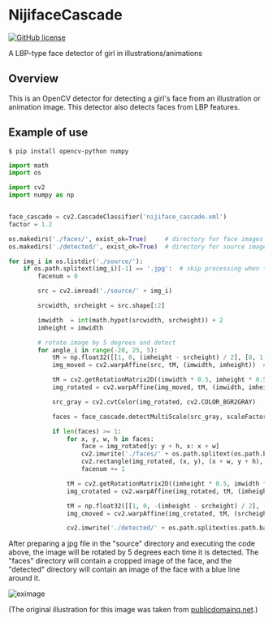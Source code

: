 # NijifaceCascade


[![GitHub license](https://img.shields.io/badge/license-MIT-blue.svg?style=flat-square)](https://opensource.org/licenses/mit-license.php)

A LBP-type face detector of girl in illustrations/animations


## Overview

This is an OpenCV detector for detecting a girl's face from an illustration or animation image.
This detector also detects faces from LBP features.

## Example of use

```shell-session
$ pip install opencv-python numpy
```

```python
import math
import os

import cv2
import numpy as np


face_cascade = cv2.CascadeClassifier('nijiface_cascade.xml')
factor = 1.2

os.makedirs('./faces/', exist_ok=True)     # directory for face images
os.makedirs('./detected/', exist_ok=True)  # directory for source images with detected-face frame

for img_i in os.listdir('./source/'):
    if os.path.splitext(img_i)[-1] == '.jpg':  # skip processing when the extension is not 'jpg'.
        facenum = 0

        src = cv2.imread('./source/' + img_i)

        srcwidth, srcheight = src.shape[:2]

        imwidth  = int(math.hypot(srcwidth, srcheight)) + 2
        imheight = imwidth

        # rotate image by 5 degrees and detect
        for angle_i in range(-20, 25, 5):
            tM = np.float32([[1, 0, (imheight - srcheight) / 2], [0, 1, (imwidth - srcwidth) / 2]])
            img_moved = cv2.warpAffine(src, tM, (imwidth, imheight))  # move image to center

            tM = cv2.getRotationMatrix2D((imwidth * 0.5, imheight * 0.5), angle_i, 1.0)
            img_rotated = cv2.warpAffine(img_moved, tM, (imwidth, imheight))  # rotate image

            src_gray = cv2.cvtColor(img_rotated, cv2.COLOR_BGR2GRAY)

            faces = face_cascade.detectMultiScale(src_gray, scaleFactor=factor)

            if len(faces) >= 1:
                for x, y, w, h in faces:
                    face = img_rotated[y: y + h, x: x + w]
                    cv2.imwrite('./faces/' + os.path.splitext(os.path.basename(img_i))[0] + '_' + str(angle_i).zfill(3) + '_' + str(facenum) + '.jpg', face)  # save face image
                    cv2.rectangle(img_rotated, (x, y), (x + w, y + h), (255, 0, 0), 2)  # draw frame at detected area of source image
                    facenum += 1

                tM = cv2.getRotationMatrix2D((imheight * 0.5, imwidth * 0.5), -angle_i, 1.0)
                img_crotated = cv2.warpAffine(img_rotated, tM, (imheight, imwidth))

                tM = np.float32([[1, 0, -(imheight - srcheight) / 2], [0, 1, -(imwidth - srcwidth) / 2]])
                img_cmoved = cv2.warpAffine(img_crotated, tM, (srcheight, srcwidth))

                cv2.imwrite('./detected/' + os.path.splitext(os.path.basename(img_i))[0] + '_' + str(angle_i).zfill(3) + '.jpg', img_cmoved)  # save source image with frame
```

After preparing a jpg file in the "source" directory and executing the code above, the image will be rotated by 5 degrees each time it is detected.
The "faces" directory will contain a cropped image of the face, and the "detected" directory will contain an image of the face with a blue line around it.

![eximage](https://qiita-user-contents.imgix.net/https%3A%2F%2Fqiita-image-store.s3.ap-northeast-1.amazonaws.com%2F0%2F273680%2Fcbb1856e-1982-e563-ae0e-eacffb304cf1.jpeg?ixlib=rb-1.2.2&auto=format&gif-q=60&q=75&s=ef8bac2709ef7e47bc3d8f1845143b7e)

(The original illustration for this image was taken from [publicdomainq.net](https://publicdomainq.net/cat-female-student-0041064/).)
